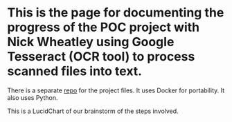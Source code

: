 # This is the page for documenting the progress of the POC project with Nick Wheatley using Google Tesseract (OCR tool) to process scanned files into text.

There is a separate [repo](https://github.com/Pomona-ITS/IS-OCR) for the project files. It uses Docker for portability. It also uses Python.

This is a LucidChart of our brainstorm of the steps involved.
